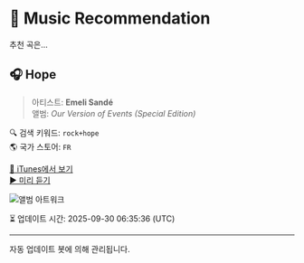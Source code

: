 
# 🎵 Music Recommendation

추천 곡은...

## 🎧 Hope  
> 아티스트: **Emeli Sandé**  
> 앨범: _Our Version of Events (Special Edition)_  

🔍 검색 키워드: `rock+hope`  
🌎 국가 스토어: `FR`

[🔗 iTunes에서 보기](https://music.apple.com/fr/album/hope/727508593?i=727509208&uo=4)  
[▶️ 미리 듣기](https://audio-ssl.itunes.apple.com/itunes-assets/AudioPreview112/v4/73/e5/5f/73e55f6d-be50-364d-6fbf-7e843855cd94/mzaf_10568219902952180146.plus.aac.p.m4a)

![앨범 아트워크](https://is1-ssl.mzstatic.com/image/thumb/Music126/v4/8a/ec/79/8aec7950-21da-5ed9-d26e-263b8b3a9670/13ULAIM77162.rgb.jpg/100x100bb.jpg)

⏳ 업데이트 시간: 2025-09-30 06:35:36 (UTC)

---
자동 업데이트 봇에 의해 관리됩니다.
